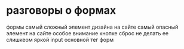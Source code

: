 # разговоры о формах
формы самый сложный элемент дизайна на сайте
самый опасный элемент на сайте
особое внимание кнопке сброс не делать ее слишкеом яркой
input основной тег форм
